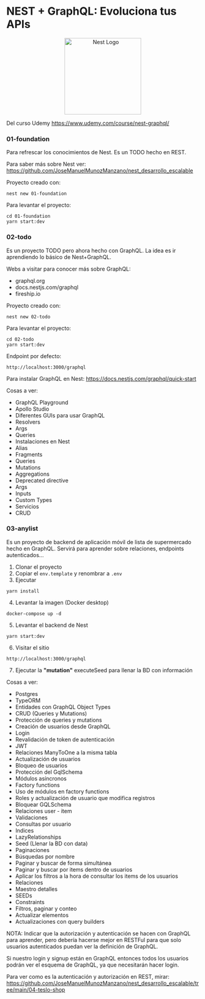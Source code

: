 # NEST + GraphQL: Evoluciona tus APIs

<p align="center">
  <a href="http://nestjs.com/" target="blank"><img src="https://nestjs.com/img/logo-small.svg" width="200" alt="Nest Logo" /></a>
</p>

Del curso Udemy https://www.udemy.com/course/nest-graphql/

### 01-foundation

Para refrescar los conocimientos de Nest.
Es un TODO hecho en REST.

Para saber más sobre Nest ver: https://github.com/JoseManuelMunozManzano/nest_desarrollo_escalable

Proyecto creado con:

```
nest new 01-foundation
```

Para levantar el proyecto:

```
cd 01-foundation
yarn start:dev
```

### 02-todo

Es un proyecto TODO pero ahora hecho con GraphQL.
La idea es ir aprendiendo lo básico de Nest+GraphQL.

Webs a visitar para conocer más sobre GraphQL:

- graphql.org
- docs.nestjs.com/graphql
- fireship.io

Proyecto creado con:

```
nest new 02-todo
```

Para levantar el proyecto:

```
cd 02-todo
yarn start:dev
```

Endpoint por defecto:

```
http://localhost:3000/graphql
```

Para instalar GraphQL en Nest: https://docs.nestjs.com/graphql/quick-start

Cosas a ver:

- GraphQL Playground
- Apollo Studio
- Diferentes GUIs para usar GraphQL
- Resolvers
- Args
- Queries
- Instalaciones en Nest
- Alias
- Fragments
- Queries
- Mutations
- Aggregations
- Deprecated directive
- Args
- Inputs
- Custom Types
- Servicios
- CRUD

### 03-anylist

Es un proyecto de backend de aplicación móvil de lista de supermercado hecho en GraphQL.
Servirá para aprender sobre relaciones, endpoints autenticados...

1. Clonar el proyecto
2. Copiar el `env.template` y renombrar a `.env`
3. Ejecutar

```
yarn install
```

4. Levantar la imagen (Docker desktop)

```
docker-compose up -d
```

5. Levantar el backend de Nest

```
yarn start:dev
```

6. Visitar el sitio

```
http://localhost:3000/graphql
```

7. Ejecutar la **"mutation"** executeSeed para llenar la BD con información

Cosas a ver:

- Postgres
- TypeORM
- Entidades con GraphQL Object Types
- CRUD (Queries y Mutations)
- Protección de queries y mutations
- Creación de usuarios desde GraphQL
- Login
- Revalidación de token de autenticación
- JWT
- Relaciones ManyToOne a la misma tabla
- Actualización de usuarios
- Bloqueo de usuarios
- Protección del GqlSchema
- Módulos asíncronos
- Factory functions
- Uso de módulos en factory functions
- Roles y actualización de usuario que modifica registros
- Bloquear GQLSchema
- Relaciones user - item
- Validaciones
- Consultas por usuario
- Indices
- LazyRelationships
- Seed (Llenar la BD con data)
- Paginaciones
- Búsquedas por nombre
- Paginar y buscar de forma simultánea
- Paginar y buscar por items dentro de usuarios
- Aplicar los filtros a la hora de consultar los items de los usuarios
- Relaciones
- Maestro detalles
- SEEDs
- Constraints
- Filtros, paginar y conteo
- Actualizar elementos
- Actualizaciones con query builders

NOTA: Indicar que la autorización y autenticación se hacen con GraphQL para aprender, pero debería hacerse mejor en RESTFul para que solo usuarios autenticados puedan ver la definición de GraphQL.

Si nuestro login y signup están en GraphQL entonces todos los usuarios podrán ver el esquema de GraphQL, ya que necesitarán hacer login.

Para ver como es la autenticación y autorización en REST, mirar: https://github.com/JoseManuelMunozManzano/nest_desarrollo_escalable/tree/main/04-teslo-shop

